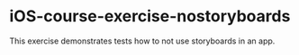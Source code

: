 # iOS-course-exercise-nostoryboards
This exercise demonstrates tests how to not use storyboards in an app.
